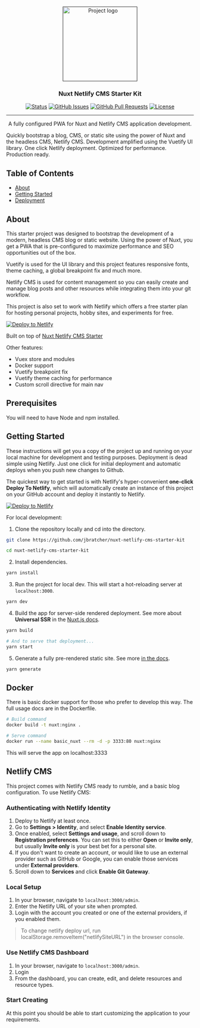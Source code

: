 <p align="center">
  <a href="" rel="noopener">
 <img width=200px height=200px src="https://i.imgur.com/D7cl5kX.png" alt="Project logo"></a>
</p>

<h3 align="center">Nuxt Netlify CMS Starter Kit</h3>

<div align="center">

[![Status](https://img.shields.io/badge/status-active-success.svg)]()
[![GitHub Issues](https://img.shields.io/github/issues/jbratcher/nuxt-netlify-cms-starter-kit.svg)](https://github.com/jbratcher/nuxt-netlify-cms-starter-kit/issues)
[![GitHub Pull Requests](https://img.shields.io/github/issues-pr/jbratcher/nuxt-netlify-cms-starter-kit.svg)](https://github.com/jbratcher/nuxt-netlify-cms-starter-kit/pulls)
[![License](https://img.shields.io/badge/license-MIT-blue.svg)](/LICENSE)

</div>

---

<p align="center">A fully configured PWA for Nuxt and Netlify CMS application development.

Quickly bootstrap a blog, CMS, or static site using the power of Nuxt and the headless CMS, Netlify CMS. Development amplified using the Vuetify UI library. One click Netlify deployment. Optimized for performance. Production ready.
<br>

</p>

## Table of Contents

- [About](#about)
- [Getting Started](#getting_started)
- [Deployment](#deployment)

## About <a name = "about"></a>

This starter project was designed to bootstrap the development of a modern, headless CMS blog or static website. Using the power of Nuxt, you get a PWA that is pre-configured to maximize performance and SEO opportunities out of the box.

Vuetify is used for the UI library and this project features responsive fonts, theme caching, a global breakpoint fix and much more.

Netlify CMS is used for content management so you can easily create and manage blog posts and other resources while integrating them into your git workflow.

This project is also set to work with Netlify which offers a free starter plan for hosting personal projects, hobby sites, and experiments for free.

[![Deploy to Netlify](https://www.netlify.com/img/deploy/button.svg)](https://app.netlify.com/start/deploy?repository=https://github.com/jbratcher/nuxt-netlify-cms-starter-kit)

Built on top of [Nuxt Netlify CMS Starter](https://github.com/xdesro/nuxt-netlify-cms-starter)

Other features:

- Vuex store and modules
- Docker support
- Vuetify breakpoint fix
- Vuetify theme caching for performance
- Custom scroll directive for main nav

## Prerequisites

You will need to have Node and npm installed.

## Getting Started <a name = "getting_started"></a>

These instructions will get you a copy of the project up and running on your local machine for development and testing purposes. Deployment is dead simple using Netlify. Just one click for initial deployment and automatic deploys when you push new changes to Github.

The quickest way to get started is with Netlify's hyper-convenient **one-click Deploy To Netlify**, which will automatically create an instance of this project on your GitHub account and deploy it instantly to Netlify.

[![Deploy to Netlify](https://www.netlify.com/img/deploy/button.svg)](https://app.netlify.com/start/deploy?repository=https://github.com/jbratcher/nuxt-netlify-cms-starter-kit)

For local development:

1. Clone the repository locally and cd into the directory.

```bash
git clone https://github.com/jbratcher/nuxt-netlify-cms-starter-kit

cd nuxt-netlify-cms-starter-kit
```

2. Install dependencies.

```bash
yarn install
```

3. Run the project for local dev. This will start a hot-reloading server at `localhost:3000`.

```bash
yarn dev
```

4. Build the app for server-side rendered deployment. See more about **Universal SSR** in the [Nuxt.js docs](https://nuxtjs.org/guide#server-rendered-universal-ssr-).

```bash
yarn build

# And to serve that deployment...
yarn start
```

5. Generate a fully pre-rendered static site. See more [in the docs](https://nuxtjs.org/guide#static-generated-pre-rendering-).

```bash
yarn generate
```

## Docker

There is basic docker support for those who prefer to develop this way. The full usage docs are in the Dockerfile.

```bash
# Build command
docker build -t nuxt:nginx .

# Serve command
docker run --name basic_nuxt --rm -d -p 3333:80 nuxt:nginx
```

This will serve the app on localhost:3333

## Netlify CMS

This project comes with Netlify CMS ready to rumble, and a basic blog configuration. To use Netlify CMS:

### Authenticating with Netlify Identity

1. Deploy to Netlify at least once.
2. Go to **Settings > Identity**, and select **Enable Identity service**.
3. Once enabled, select **Settings and usage**, and scroll down to **Registration preferences**. You can set this to either **Open** or **Invite only**, but usually **Invite only** is your best bet for a personal site.
4. If you don't want to create an account, or would like to use an external provider such as GitHub or Google, you can enable those services under **External providers**.
5. Scroll down to **Services** and click **Enable Git Gateway**.

### Local Setup

1. In your browser, navigate to `localhost:3000/admin`.
2. Enter the Netlify URL of your site when prompted.
3. Login with the account you created or one of the external providers, if you enabled them.

> To change netlify deploy url, run localStorage.removeItem("netlifySiteURL") in the browser console.

### Use Netlify CMS Dashboard

1. In your browser, navigate to `localhost:3000/admin`.
2. Login
3. From the dashboard, you can create, edit, and delete resources and resource types.

### Start Creating

At this point you should be able to start customizing the application to your requirements.

